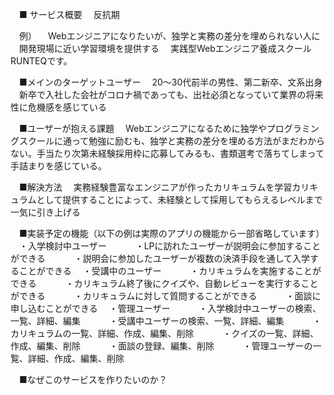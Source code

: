 　■ サービス概要
　反抗期

　例）
　Webエンジニアになりたいが、独学と実務の差分を埋められない人に
　開発現場に近い学習環境を提供する
　実践型Webエンジニア養成スクールRUNTEQです。

　■メインのターゲットユーザー
　20〜30代前半の男性、第二新卒、文系出身
　新卒で入社した会社がコロナ禍であっても、出社必須となっていて業界の将来性に危機感を感じている

　■ユーザーが抱える課題
　Webエンジニアになるために独学やプログラミングスクールに通って勉強に励むも、独学と実務の差分を埋める方法がまだわからない。手当たり次第未経験採用枠に応募してみるも、書類選考で落ちてしまって手詰まりを感じている。

　■解決方法
　実務経験豊富なエンジニアが作ったカリキュラムを学習カリキュラムとして提供することによって、未経験として採用してもらえるレベルまで一気に引き上げる

　■実装予定の機能（以下の例は実際のアプリの機能から一部省略しています）
　・入学検討中ユーザー
　　　・LPに訪れたユーザーが説明会に参加することができる
　　　・説明会に参加したユーザーが複数の決済手段を通して入学することができる
　・受講中のユーザー
　　　・カリキュラムを実施することができる
　　　・カリキュラム終了後にクイズや、自動レビューを実行することができる
　　　・カリキュラムに対して質問することができる
　　　・面談に申し込むことができる
　・管理ユーザー
　　　・入学検討中ユーザーの検索、一覧、詳細、編集
　　　・受講中ユーザーの検索、一覧、詳細、編集
　　　・カリキュラムの一覧、詳細、作成、編集、削除
　　　・クイズの一覧、詳細、作成、編集、削除
　　　・面談の登録、編集、削除
　　　・管理ユーザーの一覧、詳細、作成、編集、削除

　■なぜこのサービスを作りたいのか？
　
